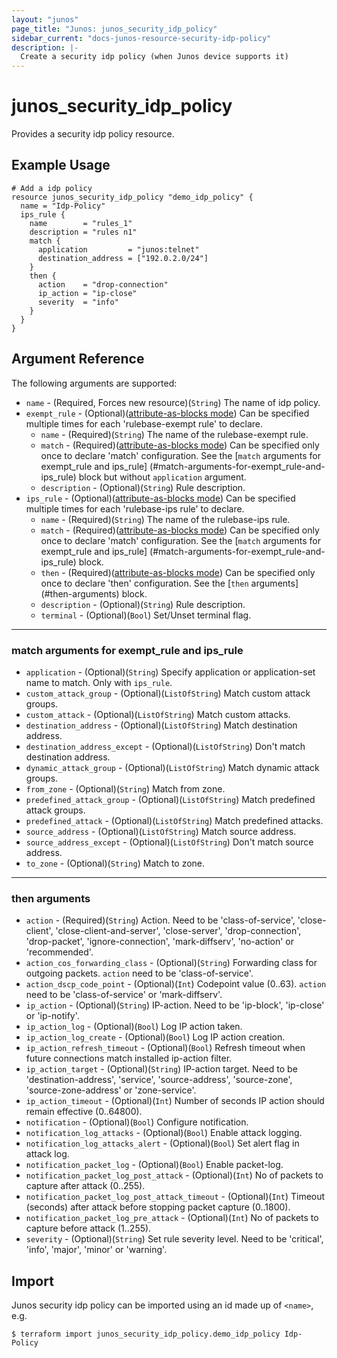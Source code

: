 ```yaml
---
layout: "junos"
page_title: "Junos: junos_security_idp_policy"
sidebar_current: "docs-junos-resource-security-idp-policy"
description: |-
  Create a security idp policy (when Junos device supports it)
---
```


# junos_security_idp_policy

Provides a security idp policy resource.

## Example Usage

```hcl
# Add a idp policy
resource junos_security_idp_policy "demo_idp_policy" {
  name = "Idp-Policy"
  ips_rule {
    name        = "rules_1"
    description = "rules n1"
    match {
      application         = "junos:telnet"
      destination_address = ["192.0.2.0/24"]
    }
    then {
      action    = "drop-connection"
      ip_action = "ip-close"
      severity  = "info"
    }
  }
}
```

## Argument Reference

The following arguments are supported:

* `name` - (Required, Forces new resource)(`String`) The name of idp policy.
* `exempt_rule` - (Optional)([attribute-as-blocks mode](https://www.terraform.io/docs/configuration/attr-as-blocks.html)) Can be specified multiple times for each 'rulebase-exempt rule' to declare.
  * `name` - (Required)(`String`) The name of the rulebase-exempt rule.
  * `match` - (Required)([attribute-as-blocks mode](https://www.terraform.io/docs/configuration/attr-as-blocks.html)) Can be specified only once to declare 'match' configuration. See the [`match` arguments for exempt_rule and ips_rule] (#match-arguments-for-exempt_rule-and-ips_rule) block but without `application` argument.
  * `description` - (Optional)(`String`) Rule description.
* `ips_rule` - (Optional)([attribute-as-blocks mode](https://www.terraform.io/docs/configuration/attr-as-blocks.html)) Can be specified multiple times for each 'rulebase-ips rule' to declare.
  * `name` - (Required)(`String`) The name of the rulebase-ips rule.
  * `match` - (Required)([attribute-as-blocks mode](https://www.terraform.io/docs/configuration/attr-as-blocks.html)) Can be specified only once to declare 'match' configuration. See the [`match` arguments for exempt_rule and ips_rule] (#match-arguments-for-exempt_rule-and-ips_rule) block.
  * `then` - (Required)([attribute-as-blocks mode](https://www.terraform.io/docs/configuration/attr-as-blocks.html)) Can be specified only once to declare 'then' configuration. See the [`then` arguments] (#then-arguments) block.
  * `description` - (Optional)(`String`) Rule description.
  * `terminal` - (Optional)(`Bool`) Set/Unset terminal flag.

---

### match arguments for exempt_rule and ips_rule

* `application` - (Optional)(`String`) Specify application or application-set name to match. Only with `ips_rule`.
* `custom_attack_group` - (Optional)(`ListOfString`) Match custom attack groups.
* `custom_attack` - (Optional)(`ListOfString`) Match custom attacks.
* `destination_address` - (Optional)(`ListOfString`) Match destination address.
* `destination_address_except` - (Optional)(`ListOfString`) Don't match destination address.
* `dynamic_attack_group` - (Optional)(`ListOfString`) Match dynamic attack groups.
* `from_zone` - (Optional)(`String`) Match from zone.
* `predefined_attack_group` - (Optional)(`ListOfString`) Match predefined attack groups.
* `predefined_attack` - (Optional)(`ListOfString`) Match predefined attacks.
* `source_address` - (Optional)(`ListOfString`) Match source address.
* `source_address_except` - (Optional)(`ListOfString`) Don't match source address.
* `to_zone` - (Optional)(`String`) Match to zone.

---

### then arguments

* `action` - (Required)(`String`) Action. Need to be 'class-of-service', 'close-client', 'close-client-and-server', 'close-server', 'drop-connection', 'drop-packet', 'ignore-connection', 'mark-diffserv', 'no-action' or 'recommended'.
* `action_cos_forwarding_class` - (Optional)(`String`) Forwarding class for outgoing packets. `action` need to be 'class-of-service'.
* `action_dscp_code_point` - (Optional)(`Int`) Codepoint value (0..63). `action` need to be 'class-of-service' or 'mark-diffserv'.
* `ip_action` - (Optional)(`String`) IP-action. Need to be 'ip-block', 'ip-close' or 'ip-notify'.
* `ip_action_log` - (Optional)(`Bool`) Log IP action taken.
* `ip_action_log_create` - (Optional)(`Bool`) Log IP action creation.
* `ip_action_refresh_timeout` - (Optional)(`Bool`) Refresh timeout when future connections match installed ip-action filter.
* `ip_action_target` - (Optional)(`String`) IP-action target. Need to be 'destination-address', 'service', 'source-address', 'source-zone', 'source-zone-address' or 'zone-service'.
* `ip_action_timeout` - (Optional)(`Int`) Number of seconds IP action should remain effective (0..64800).
* `notification` - (Optional)(`Bool`) Configure notification.
* `notification_log_attacks` - (Optional)(`Bool`) Enable attack logging.
* `notification_log_attacks_alert` - (Optional)(`Bool`) Set alert flag in attack log.
* `notification_packet_log` - (Optional)(`Bool`) Enable packet-log.
* `notification_packet_log_post_attack` - (Optional)(`Int`) No of packets to capture after attack (0..255).
* `notification_packet_log_post_attack_timeout` - (Optional)(`Int`) Timeout (seconds) after attack before stopping packet capture (0..1800).
* `notification_packet_log_pre_attack` - (Optional)(`Int`) No of packets to capture before attack (1..255).
* `severity` - (Optional)(`String`) Set rule severity level. Need to be 'critical', 'info', 'major', 'minor' or 'warning'.

## Import

Junos security idp policy can be imported using an id made up of `<name>`, e.g.

```shell
$ terraform import junos_security_idp_policy.demo_idp_policy Idp-Policy
```
